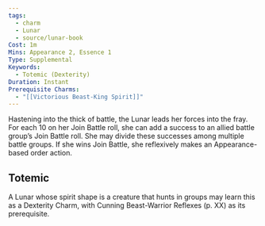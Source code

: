 ```yaml
---
tags:
  - charm
  - Lunar
  - source/lunar-book
Cost: 1m
Mins: Appearance 2, Essence 1
Type: Supplemental
Keywords:
  - Totemic (Dexterity)
Duration: Instant
Prerequisite Charms:
  - "[[Victorious Beast-King Spirit]]"
---
```

Hastening into the thick of battle, the Lunar leads her forces into the fray. For each 10 on her Join Battle roll, she can add a success to an allied battle group’s Join Battle roll. She may divide these successes among multiple battle groups. If she wins Join Battle, she reflexively makes an Appearance-based order action. 
## Totemic 

A Lunar whose spirit shape is a creature that hunts in groups may learn this as a Dexterity Charm, with Cunning Beast-Warrior Reflexes (p. XX) as its prerequisite.